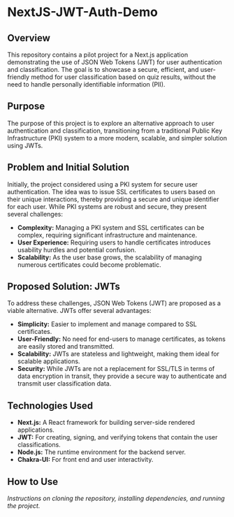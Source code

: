 # NextJS-JWT-Auth-Demo

## Overview
This repository contains a pilot project for a Next.js application demonstrating the use of JSON Web Tokens (JWT) for user authentication and classification. The goal is to showcase a secure, efficient, and user-friendly method for user classification based on quiz results, without the need to handle personally identifiable information (PII).

## Purpose
The purpose of this project is to explore an alternative approach to user authentication and classification, transitioning from a traditional Public Key Infrastructure (PKI) system to a more modern, scalable, and simpler solution using JWTs.

## Problem and Initial Solution
Initially, the project considered using a PKI system for secure user authentication. The idea was to issue SSL certificates to users based on their unique interactions, thereby providing a secure and unique identifier for each user. While PKI systems are robust and secure, they present several challenges:

- **Complexity:** Managing a PKI system and SSL certificates can be complex, requiring significant infrastructure and maintenance.
- **User Experience:** Requiring users to handle certificates introduces usability hurdles and potential confusion.
- **Scalability:** As the user base grows, the scalability of managing numerous certificates could become problematic.

## Proposed Solution: JWTs
To address these challenges, JSON Web Tokens (JWT) are proposed as a viable alternative. JWTs offer several advantages:

- **Simplicity:** Easier to implement and manage compared to SSL certificates.
- **User-Friendly:** No need for end-users to manage certificates, as tokens are easily stored and transmitted.
- **Scalability:** JWTs are stateless and lightweight, making them ideal for scalable applications.
- **Security:** While JWTs are not a replacement for SSL/TLS in terms of data encryption in transit, they provide a secure way to authenticate and transmit user classification data.

## Technologies Used
- **Next.js:** A React framework for building server-side rendered applications.
- **JWT:** For creating, signing, and verifying tokens that contain the user classifications.
- **Node.js:** The runtime environment for the backend server.
- **Chakra-UI:** For front end and user interactivity.

## How to Use
*Instructions on cloning the repository, installing dependencies, and running the project.*
